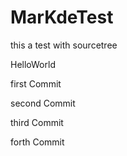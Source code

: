 # MarKdeTest
this a test with sourcetree


HelloWorld


first Commit

second Commit

third Commit

forth Commit